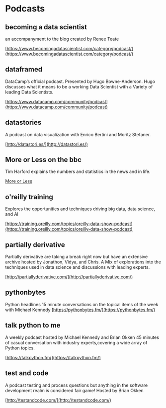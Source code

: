 # Podcasts 

## becoming a data scientist

 an accompanyment to the blog created by Renee Teate 

[https://www.becomingadatascientist.com/category/podcast/](https://www.becomingadatascientist.com/category/podcast/)

## dataframed

DataCamp’s official podcast. Presented by Hugo Bowne-Anderson. Hugo discusses what it means to be a working Data Scientist with a Variety of leading Data Scientists.

[https://www.datacamp.com/community/podcast](https://www.datacamp.com/community/podcast)

## datastories

A podcast on data visualization with Enrico Bertini and Moritz Stefaner.

[http://datastori.es/](http://datastori.es/) 

## More or Less on the bbc

Tim Harford explains the numbers and statistics in the news and in life.

[More or Less](http://www.bbc.co.uk/programmes/w3csvq40)

## o'reilly training

Explores the opportunities and techniques driving big data, data science, and AI

[https://training.oreilly.com/topics/oreilly-data-show-podcast](https://training.oreilly.com/topics/oreilly-data-show-podcast)

## partially derivative

Partially derivative are taking a break right now but have an extensive archive hosted by Jonathon, Vidya, and Chris. A Mix of explorations into the techniques used in data science and discussions with leading experts.

[http://partiallyderivative.com/](http://partiallyderivative.com/)

## pythonbytes

Python headlines 15 minute conversations on the topical items of the week with Michael Kennedy
[https://pythonbytes.fm/](https://pythonbytes.fm/)

## talk python to me

A weekly podcast hosted by Michael Kennedy and Brian Okken
45 minutes of casual conversation with industry experts,covering a wide array of Python topics.

[https://talkpython.fm/](https://talkpython.fm/)

## test and code

A podcast testing and process questions but anything in the software development realm is considered fair game! Hosted by Brian Okken

[http://testandcode.com/](http://testandcode.com/)



